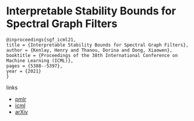# Interpretable Stability Bounds for Spectral Graph Filters

```
@inproceedings{sgf_icml21,
title = {Interpretable Stability Bounds for Spectral Graph Filters},
author = {Kenlay, Henry and Thanou, Dorina and Dong, Xiaowen},
booktitle = {Proceedings of the 38th International Conference on Machine Learning (ICML)},
pages = {5388--5397},
year = {2021}
}
```

links
- [pmlr](http://proceedings.mlr.press/v139/kenlay21a.html)
- [icml](https://icml.cc/Conferences/2021/ScheduleMultitrack?event=10146)
- [arXiv](https://arxiv.org/abs/2102.09587)